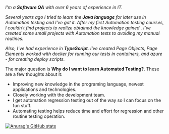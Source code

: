 *I'm a **Software QA** with over 6 years of experience in IT.*

*Several years ago I tried to learn the **Java language** for later use in Automation testing and I've got it. After my first Automation testing courses, I couldn't find projects to realize obtained the knowledge gained . I've created some small projects with Automation tests to avoiding my manual routines.*

*Also, I've had experience in **TypeScript**. I've created Page Objects, Page Elements worked with docker for running our tests in containers, and azure - for creating deploy scripts.*

The major question is **Why do I want to learn Automated Testing?**. 
These are a few thoughts about it:

 - Improving new knowledge in the programing language, newest applications and technologies.
 - Сlosely working with the development team.
 - I get automation regression testing out of the way so I can focus on the fun stuff.
 - Automating testing helps reduce time and effort for regression and other routine testing operation.

[![Anurag's GitHub stats](https://github-readme-stats.vercel.app/api?username=mkgerasimenko&hide=contribs&count_private=true&show_icons=true&theme=dracula)](https://github.com/anuraghazra/github-readme-stats)

